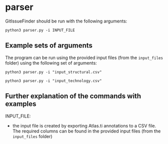 # parser

GitIssueFinder should be run with the following arguments:
```
python3 parser.py -i INPUT_FILE
```

## Example sets of arguments
The program can be run using the provided input files (from the ```input_files``` folder) using the following set of arguments:
```
python3 parser.py -i "input_structural.csv"
```
```
python3 parser.py -i "input_technology.csv"
```

## Further explanation of the commands with examples

INPUT_FILE:
- the input file is created by exporting Atlas.ti annotations to a CSV file. The required columns can be found in the provided input files (from the ```input_files``` folder)